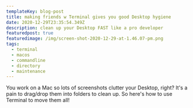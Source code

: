 ```yaml
---
templateKey: blog-post
title: making friends w Terminal gives you good Desktop hygiene
date: 2020-12-29T23:35:54.349Z
description: clean up your Desktop FAST like a pro developer
featuredpost: true
featuredimage: /img/screen-shot-2020-12-29-at-1.46.07-pm.png
tags:
  - terminal
  - macos
  - commandline
  - directory
  - maintenance
---
```

You work on a Mac so lots of screenshots clutter your Desktop, right? It's a pain to drag/drop them into folders to clean up. So here's how to use Terminal to move them all! 